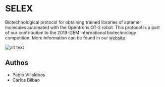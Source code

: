 # SELEX
Biotechnological protocol for obtaining trained libraries of aptamer molecules automated with the Opentrons OT-2 robot.
This protocol is a part of our contribution to the 2019 iGEM international biotechnology competition. More information can be found in our <a href = "https://2019.igem.org/Team:MADRID_UCM/Landing">website</a>.

![alt text](https://raw.githubusercontent.com/Zildj1an/SELEX/master/img/robot.jpg)


## Authos
* Pablo Villalobos
* Carlos Bilbao
